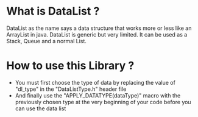 # What is DataList ?
DataList as the name says a data structure that works more or less like an ArrayList in java. DataList is generic but very limited. It can be used as a Stack, Queue and a normal List.

# How to use this  Library ? 

- You must first choose the type of data by replacing the value of "dl_type" in the "DataListType.h" header file
- And finally use the "APPLY_DATATYPE(dataType)" macro with the previously chosen type at the very beginning of your code before you can use the data list